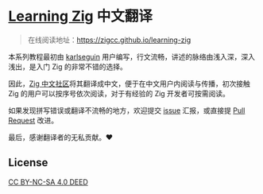 # [Learning Zig](https://www.openmymind.net/learning_zig/) 中文翻译

> 在线阅读地址：https://zigcc.github.io/learning-zig

本系列教程最初由 [karlseguin](https://github.com/karlseguin) 用户编写，行文流畅，讲述的脉络由浅入深，深入浅出，是入门 Zig 的非常不错的选择。

因此，[Zig 中文社区](https://zigcc.github.io/)将其翻译成中文，便于在中文用户内阅读与传播，初次接触 Zig 的用户可以按序号依次阅读，对于有经验的 Zig 开发者可按需阅读。

如果发现拼写错误或翻译不流畅的地方，欢迎提交 [issue](https://github.com/zigcc/learning-zig/issues) 汇报，或直接提 [Pull Request](https://github.com/zigcc/learning-zig/pulls) 改进。

最后，感谢翻译者的无私贡献。❤️️

## License

[CC BY-NC-SA 4.0 DEED](https://creativecommons.org/licenses/by-nc-sa/4.0/deed.zh-hans)
